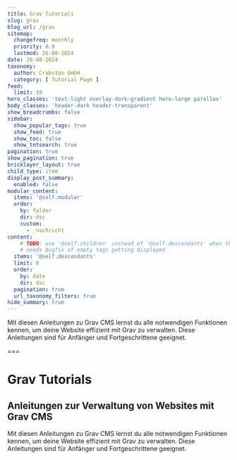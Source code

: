 ```yaml
---
title: Grav Tutorials
slug: grav
blog_url: /grav
sitemap:
  changefreq: monthly
  priority: 0.9
  lastmod: 26-08-2024
date: 26-08-2024
taxonomy:
  author: Crabston GmbH
  category: [ Tutorial Page ]
feed:
  limit: 10
hero_classes: 'text-light overlay-dark-gradient hero-large parallax'
body_classes: 'header-dark header-transparent'
show_breadcrumbs: false
sidebar:
  show_popular_tags: true
  show_feed: true
  show_toc: false
  show_tntsearch: true
pagination: true
show_pagination: true
bricklayer_layout: true
child_type: item
display_post_summary:
  enabled: false
modular_content:
  items: '@self.modular'
  order:
    by: folder
    dir: dsc
    custom:
      - _nachricht
content:
	# TODO: use '@self.children' instead of '@self.descendants' when the blog is ready
	# needs bugfix of empty tags getting displayed
  items: '@self.descendants'
  limit: 8
  order:
    by: date
    dir: dsc
  pagination: true
  url_taxonomy_filters: true
hide_summary: true
---
```


Mit diesen Anleitungen zu Grav CMS lernst du alle notwendigen Funktionen kennen, um deine Website effizient mit Grav zu verwalten. Diese Anleitungen sind für Anfänger und Fortgeschrittene geeignet.

===

# Grav Tutorials
## Anleitungen zur Verwaltung von Websites mit Grav CMS

Mit diesen Anleitungen zu Grav CMS lernst du alle notwendigen Funktionen kennen, um deine Website effizient mit Grav zu verwalten. Diese Anleitungen sind für Anfänger und Fortgeschrittene geeignet.
